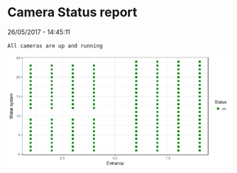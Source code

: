 Camera Status report
================
26/05/2017 - 14:45:11

    All cameras are up and running

![](camreport_files/figure-markdown_github/unnamed-chunk-2-1.png)
